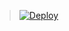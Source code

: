 


> [![Deploy](https://www.herokucdn.com/deploy/button.png)](https://dashboard.heroku.com/new?template=https://github.com/janganminin/wester)

